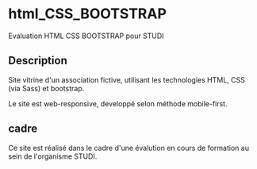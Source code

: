 # html_CSS_BOOTSTRAP
Evaluation HTML CSS BOOTSTRAP pour STUDI

## Description
Site vitrine d'un association fictive, utilisant les technologies HTML, CSS (via Sass) et bootstrap.

Le site est web-responsive, developpé selon méthode mobile-first.

## cadre
Ce site est réalisé dans le cadre d'une évalution en cours de formation au sein de l'organisme STUDI.






